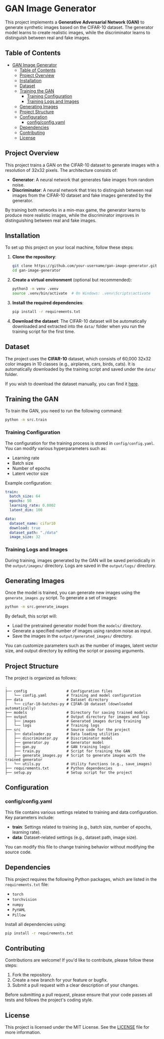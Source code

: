 # GAN Image Generator

This project implements a **Generative Adversarial Network (GAN)** to generate synthetic images based on the CIFAR-10 dataset. The generator model learns to create realistic images, while the discriminator learns to distinguish between real and fake images.

## Table of Contents
- [GAN Image Generator](#gan-image-generator)
  - [Table of Contents](#table-of-contents)
  - [Project Overview](#project-overview)
  - [Installation](#installation)
  - [Dataset](#dataset)
  - [Training the GAN](#training-the-gan)
    - [Training Configuration](#training-configuration)
    - [Training Logs and Images](#training-logs-and-images)
  - [Generating Images](#generating-images)
  - [Project Structure](#project-structure)
  - [Configuration](#configuration)
    - [config/config.yaml](#configconfigyaml)
  - [Dependencies](#dependencies)
  - [Contributing](#contributing)
  - [License](#license)

## Project Overview

This project trains a GAN on the CIFAR-10 dataset to generate images with a resolution of 32x32 pixels. The architecture consists of:
- **Generator**: A neural network that generates fake images from random noise.
- **Discriminator**: A neural network that tries to distinguish between real images from the CIFAR-10 dataset and fake images generated by the generator.

By training both networks in a min-max game, the generator learns to produce more realistic images, while the discriminator improves in distinguishing between real and fake images.

## Installation

To set up this project on your local machine, follow these steps:

1. **Clone the repository**:
    ```bash
    git clone https://github.com/your-username/gan-image-generator.git
    cd gan-image-generator
    ```

2. **Create a virtual environment** (optional but recommended):
    ```bash
    python3 -m venv .venv
    source .venv/bin/activate  # On Windows: .venv\Scripts\activate
    ```

3. **Install the required dependencies**:
    ```bash
    pip install -r requirements.txt
    ```

4. **Download the dataset**:
    The CIFAR-10 dataset will be automatically downloaded and extracted into the `data/` folder when you run the training script for the first time.

## Dataset

The project uses the **CIFAR-10** dataset, which consists of 60,000 32x32 color images in 10 classes (e.g., airplanes, cars, birds, cats). It is automatically downloaded by the training script and saved under the `data/` folder.

If you wish to download the dataset manually, you can find it [here](https://www.cs.toronto.edu/~kriz/cifar.html).

## Training the GAN

To train the GAN, you need to run the following command:

```bash
python -m src.train
```

### Training Configuration

The configuration for the training process is stored in `config/config.yaml`. You can modify various hyperparameters such as:
- Learning rate
- Batch size
- Number of epochs
- Latent vector size

Example configuration:
```yaml
train:
  batch_size: 64
  epochs: 50
  learning_rate: 0.0002
  latent_dim: 100

data:
  dataset_name: cifar10
  download: true
  dataset_path: "./data"
  image_size: 32
```

### Training Logs and Images

During training, images generated by the GAN will be saved periodically in the `output/images/` directory. Logs are saved in the `output/logs/` directory.

## Generating Images

Once the model is trained, you can generate new images using the `generate_images.py` script. To generate a set of images:

```bash
python -m src.generate_images
```

By default, this script will:
- Load the pretrained generator model from the `models/` directory.
- Generate a specified number of images using random noise as input.
- Save the images in the `output/generated_images/` directory.

You can customize parameters such as the number of images, latent vector size, and output directory by editing the script or passing arguments.

## Project Structure

The project is organized as follows:

```
.
├── config                  # Configuration files
│   └── config.yaml         # Training and model configuration
├── data                    # Dataset directory
│   └── cifar-10-batches-py # CIFAR-10 dataset (downloaded automatically)
├── models                  # Directory for saving trained models
├── output                  # Output directory for images and logs
│   ├── images              # Generated images during training
│   └── logs                # Training logs
├── src                     # Source code for the project
│   ├── dataloader.py       # Data loading utilities
│   ├── discriminator.py    # Discriminator model
│   ├── generator.py        # Generator model
│   ├── gan.py              # GAN training logic
│   ├── train.py            # Script for training the GAN
│   ├── generate_images.py  # Script to generate images with the trained generator
│   └── utils.py            # Utility functions (e.g., save_images)
├── requirements.txt        # Python dependencies
├── setup.py                # Setup script for the project

```

## Configuration

### config/config.yaml

This file contains various settings related to training and data configuration. Key parameters include:
- **train**: Settings related to training (e.g., batch size, number of epochs, learning rate).
- **data**: Dataset-related settings (e.g., dataset path, image size).

You can modify this file to change training behavior without modifying the source code.

## Dependencies

This project requires the following Python packages, which are listed in the `requirements.txt` file:

- `torch`
- `torchvision`
- `numpy`
- `PyYAML`
- `Pillow`

Install all dependencies using:

```bash
pip install -r requirements.txt
```

## Contributing

Contributions are welcome! If you'd like to contribute, please follow these steps:

1. Fork the repository.
2. Create a new branch for your feature or bugfix.
3. Submit a pull request with a clear description of your changes.

Before submitting a pull request, please ensure that your code passes all tests and follows the project's coding style.

## License

This project is licensed under the MIT License. See the [LICENSE](LICENSE) file for more information.
